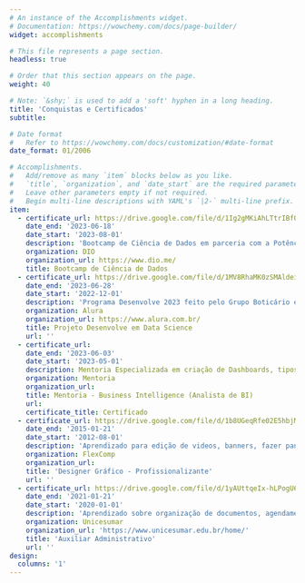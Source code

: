 ```yaml
---
# An instance of the Accomplishments widget.
# Documentation: https://wowchemy.com/docs/page-builder/
widget: accomplishments

# This file represents a page section.
headless: true

# Order that this section appears on the page.
weight: 40

# Note: `&shy;` is used to add a 'soft' hyphen in a long heading.
title: 'Conquistas e Certificados'
subtitle:

# Date format
#   Refer to https://wowchemy.com/docs/customization/#date-format
date_format: 01/2006

# Accomplishments.
#   Add/remove as many `item` blocks below as you like.
#   `title`, `organization`, and `date_start` are the required parameters.
#   Leave other parameters empty if not required.
#   Begin multi-line descriptions with YAML's `|2-` multi-line prefix.
item:
  - certificate_url: https://drive.google.com/file/d/1Ig2gMKiAhLTtrIBfOj_wtqypaiyxZb4P/view?usp=sharing
    date_end: '2023-06-18'
    date_start: '2023-08-01'
    description: 'Bootcamp de Ciência de Dados em parceria com a Potência Tech e iFood'
    organization: DIO
    organization_url: https://www.dio.me/
    title: Bootcamp de Ciência de Dados
  - certificate_url: https://drive.google.com/file/d/1MV8RhaMK0zSMAldeiJZwlnLIncVmBX29/view?usp=sharing
    date_end: '2023-06-28'
    date_start: '2022-12-01'
    description: 'Programa Desenvolve 2023 feito pelo Grupo Boticário em parceria com a Alura'
    organization: Alura
    organization_url: https://www.alura.com.br/
    title: Projeto Desenvolve em Data Science
    url: ''
  - certificate_url: 
    date_end: '2023-06-03'
    date_start: '2023-05-01'
    description: Mentoria Especializada em criação de Dashboards, tipos de Dados e uso do SQL e criação de Portfolio utilizando o Tableau e Figma feita pela Mentora Giuliana de Jong do Grupo Boticário.
    organization: Mentoria 
    organization_url: 
    title: Mentoria - Business Intelligence (Analista de BI)
    url:
    certificate_title: Certificado
  - certificate_url: https://drive.google.com/file/d/1b8UGeqRfe02E5hbjM9UgPmi4dywhvsJW/view?usp=sharing
    date_end: '2015-01-21'
    date_start: '2012-08-01'
    description: 'Aprendizado para edição de videos, banners, fazer panfletos e propagandas utilizando programas como Photoshop, Indesign, CorelDraw, Ilustrator, etc.'
    organization: FlexComp
    organization_url: 
    title: 'Designer Gráfico - Profissionalizante'
    url: ''
  - certificate_url: https://drive.google.com/file/d/1yAUttqeIx-hLPogU6oWKmehy0jo2b5z7/view?usp=sharing
    date_end: '2021-01-21'
    date_start: '2020-01-01'
    description: 'Aprendizado sobre organização de documentos, agendamento, gerenciamento de e-mails e atendimento telefônico, utilizando alguns softwares como Microsoft Office (Word, Excel, PowerPoint) e ferramentas de gestão e tambem desenvolvimento de habilidades interpessoais, atendimento ao cliente e comunicação escrita e verbal eficaz.'
    organization: Unicesumar
    organization_url: 'https://www.unicesumar.edu.br/home/'
    title: 'Auxiliar Administrativo'
    url: ''
design:
  columns: '1'
---
```

